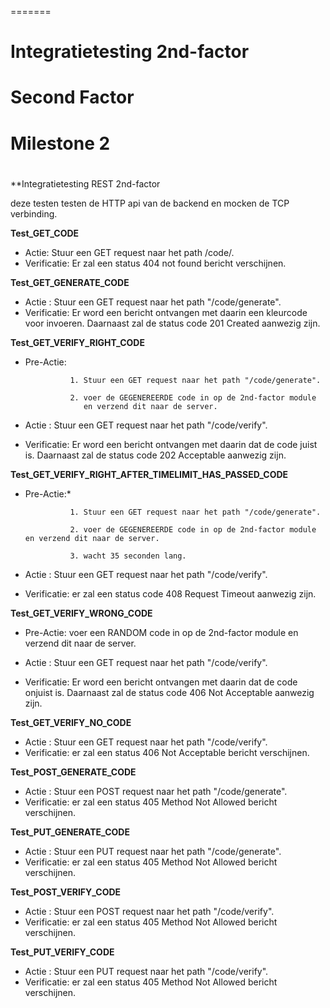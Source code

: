 =======
# Integratietesting 2nd-factor

# Second Factor

# Milestone 2

#

**Integratietesting REST 2nd-factor

deze testen testen de HTTP api van de backend en mocken de TCP verbinding.

**Test_GET_CODE**

* Actie:		Stuur een GET request naar het path /code/.
* Verificatie:	Er zal een status 404 not found bericht verschijnen.

**Test_GET_GENERATE_CODE**

* Actie :		Stuur een GET request naar het path "/code/generate".
* Verificatie:  Er word een bericht ontvangen met daarin een kleurcode voor invoeren. 
				Daarnaast zal de status code 201 Created aanwezig zijn. 
				
**Test_GET_VERIFY_RIGHT_CODE**

* Pre-Actie:	

				1. Stuur een GET request naar het path "/code/generate".
				
				2. voer de GEGENEREERDE code in op de 2nd-factor module 
				   en verzend dit naar de server.		 

* Actie :		Stuur een GET request naar het path "/code/verify".
* Verificatie:	Er word een bericht ontvangen met daarin dat de code juist is. 
				Daarnaast zal de status code 202 Acceptable aanwezig zijn. 

**Test_GET_VERIFY_RIGHT_AFTER_TIMELIMIT_HAS_PASSED_CODE**

* Pre-Actie:*	

				1. Stuur een GET request naar het path "/code/generate".
				
				2. voer de GEGENEREERDE code in op de 2nd-factor module en verzend dit naar de server.	 
				
				3. wacht 35 seconden lang.
			 
* Actie :		Stuur een GET request naar het path "/code/verify".
* Verificatie:	er zal een status code 408 Request Timeout aanwezig zijn. 

**Test_GET_VERIFY_WRONG_CODE**

* Pre-Actie:	voer een RANDOM code in op de 2nd-factor module en verzend dit naar de server.		 

* Actie :		Stuur een GET request naar het path "/code/verify".
* Verificatie:	Er word een bericht ontvangen met daarin dat de code onjuist is. 
				Daarnaast zal de status code 406 Not Acceptable aanwezig zijn. 

**Test_GET_VERIFY_NO_CODE**

* Actie :		Stuur een GET request naar het path "/code/verify".
* Verificatie: 	er zal een status 406  Not Acceptable bericht verschijnen.

**Test_POST_GENERATE_CODE**

* Actie :		Stuur een POST request naar het path "/code/generate".
* Verificatie:	er zal een status 405  Method Not Allowed bericht verschijnen.

**Test_PUT_GENERATE_CODE**

* Actie :		Stuur een PUT request naar het path "/code/generate".
* Verificatie:	er zal een status 405  Method Not Allowed bericht verschijnen.

**Test_POST_VERIFY_CODE**

* Actie :		Stuur een POST request naar het path "/code/verify".
* Verificatie:	er zal een status 405  Method Not Allowed bericht verschijnen.

**Test_PUT_VERIFY_CODE**

* Actie :		Stuur een PUT request naar het path "/code/verify".
* Verificatie:	er zal een status 405  Method Not Allowed bericht verschijnen.		 



